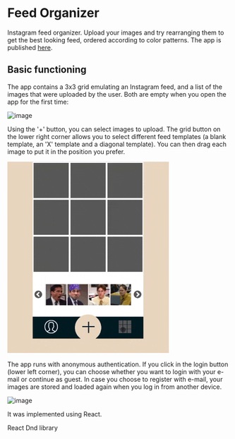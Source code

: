 # Feed Organizer

Instagram feed organizer. Upload your images and try rearranging them to get the best looking feed, ordered according to color patterns.
The app is published [here](https://feed-dnd.vercel.app/).

## Basic functioning

The app contains a 3x3 grid emulating an Instagram feed, and a list of the images that were uploaded by the user. Both are empty when you open the app for the first time:

![image](https://user-images.githubusercontent.com/35512873/142730575-746173f9-6bf8-480d-8804-1780f149459f.png)

Using the '+' button, you can select images to upload. The grid button on the lower right corner allows you to select different feed templates (a blank template, an 'X' template and a diagonal template). You can then drag each image to put it in the position you prefer.

![image](https://github.com/tcortes55/feed-dnd/blob/master/public/feed-dnd-demo.gif)

The app runs with anonymous authentication. If you click in the login button (lower left corner), you can choose whether you want to login with your e-mail or continue as guest. In case you choose to register with e-mail, your images are stored and loaded again when you log in from another device.

![image](https://user-images.githubusercontent.com/35512873/142732627-dd062d98-d4d5-4a60-919d-170c7a0acd27.png)



It was implemented using React.

React Dnd library

